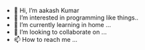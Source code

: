 - 👋 Hi, I’m aakash Kumar 
- 👀 I’m interested in programming like things..
- 🌱 I’m currently learning in home ...
- 💞️ I’m looking to collaborate on ...
- 📫 How to reach me ...

<!---
demonwizard1/demonwizard1 is a ✨ special ✨ repository because its `README.md` (this file) appears on your GitHub profile.
You can click the Preview link to take a look at your changes.
--->
